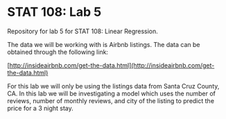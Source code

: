 # STAT 108: Lab 5
Repository for lab 5 for STAT 108: Linear Regression.

The data we will be working with is Airbnb listings. The data can be obtained through the following link:

[http://insideairbnb.com/get-the-data.html](http://insideairbnb.com/get-the-data.html)

For this lab we will only be using the listings data from Santa Cruz County, CA. In this lab we will be investigating a model which uses the number of reviews, number of monthly reviews, and city of the listing to predict the price for a 3 night stay.
